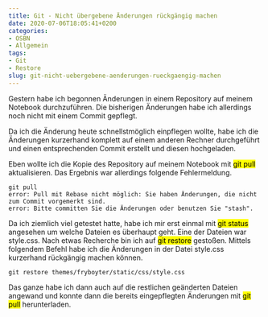```yaml
---
title: Git - Nicht übergebene Änderungen rückgängig machen
date: 2020-07-06T18:05:41+0200
categories:
- OSBN
- Allgemein
tags:
- Git  
- Restore
slug: git-nicht-uebergebene-aenderungen-rueckgaengig-machen
---
```

Gestern habe ich begonnen Änderungen in einem Repository auf meinem Notebook durchzuführen. Die bisherigen Änderungen habe ich allerdings noch nicht mit einem Commit gepflegt.

Da ich die Änderung heute schnellstmöglich einpflegen wollte, habe ich die Änderungen kurzerhand komplett auf einem anderen Rechner durchgeführt und einen entsprechenden Commit erstellt und diesen hochgeladen.

Eben wollte ich die Kopie des Repository auf meinem Notebook mit <mark>git pull</mark> aktualisieren. Das Ergebnis war allerdings folgende Fehlermeldung.

<pre class="line-numbers language-bash" style="white-space:pre-wrap;">
<code class="language-bash">git pull
error: Pull mit Rebase nicht m&ouml;glich: Sie haben &Auml;nderungen, die nicht zum Commit vorgemerkt sind.
error: Bitte committen Sie die &Auml;nderungen oder benutzen Sie &quot;stash&quot;.</code>
</pre>

Da ich ziemlich viel getestet hatte, habe ich mir erst einmal mit <mark>git status</mark> angesehen um welche Dateien es überhaupt geht. Eine der Dateien war style.css. Nach etwas Recherche bin ich auf <mark>git restore</mark> gestoßen. Mittels folgendem Befehl habe ich die Änderungen in der Datei style.css kurzerhand rückgängig machen können.

<pre class="line-numbers language-bash" style="white-space:pre-wrap;">
<code class="language-bash">git restore themes/fryboyter/static/css/style.css</code>
</pre>

Das ganze habe ich dann auch auf die restlichen geänderten Dateien angewand und konnte dann die bereits eingepflegten Änderungen mit <mark>git pull</mark> herunterladen.
